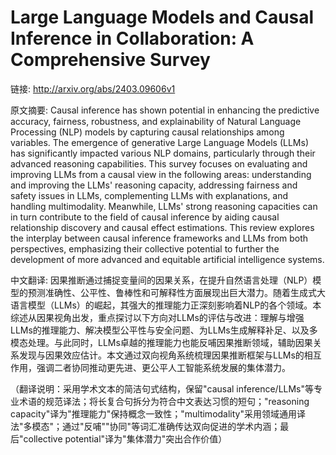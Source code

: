# Large Language Models and Causal Inference in Collaboration: A Comprehensive Survey

链接: http://arxiv.org/abs/2403.09606v1

原文摘要:
Causal inference has shown potential in enhancing the predictive accuracy,
fairness, robustness, and explainability of Natural Language Processing (NLP)
models by capturing causal relationships among variables. The emergence of
generative Large Language Models (LLMs) has significantly impacted various NLP
domains, particularly through their advanced reasoning capabilities. This
survey focuses on evaluating and improving LLMs from a causal view in the
following areas: understanding and improving the LLMs' reasoning capacity,
addressing fairness and safety issues in LLMs, complementing LLMs with
explanations, and handling multimodality. Meanwhile, LLMs' strong reasoning
capacities can in turn contribute to the field of causal inference by aiding
causal relationship discovery and causal effect estimations. This review
explores the interplay between causal inference frameworks and LLMs from both
perspectives, emphasizing their collective potential to further the development
of more advanced and equitable artificial intelligence systems.

中文翻译:
因果推断通过捕捉变量间的因果关系，在提升自然语言处理（NLP）模型的预测准确性、公平性、鲁棒性和可解释性方面展现出巨大潜力。随着生成式大语言模型（LLMs）的崛起，其强大的推理能力正深刻影响着NLP的各个领域。本综述从因果视角出发，重点探讨以下方向对LLMs的评估与改进：理解与增强LLMs的推理能力、解决模型公平性与安全问题、为LLMs生成解释补足、以及多模态处理。与此同时，LLMs卓越的推理能力也能反哺因果推断领域，辅助因果关系发现与因果效应估计。本文通过双向视角系统梳理因果推断框架与LLMs的相互作用，强调二者协同推动更先进、更公平人工智能系统发展的集体潜力。

（翻译说明：采用学术文本的简洁句式结构，保留"causal inference/LLMs"等专业术语的规范译法；将长复合句拆分为符合中文表达习惯的短句；"reasoning capacity"译为"推理能力"保持概念一致性；"multimodality"采用领域通用译法"多模态"；通过"反哺""协同"等词汇准确传达双向促进的学术内涵；最后"collective potential"译为"集体潜力"突出合作价值）
